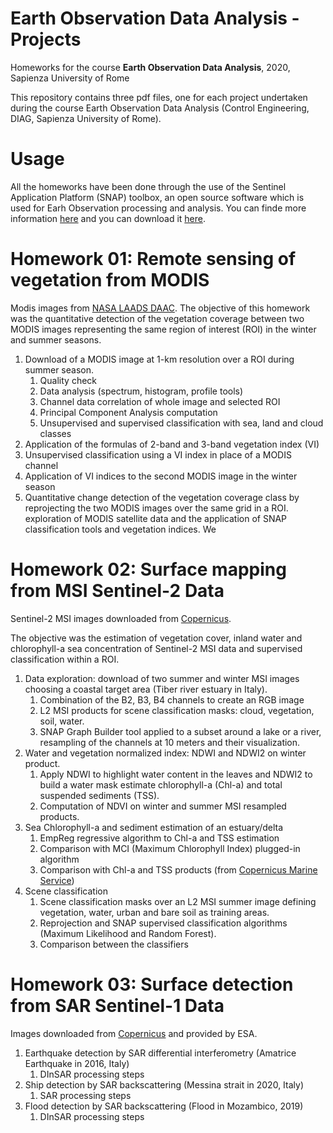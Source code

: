 # Earth Observation Data Analysis - Projects
Homeworks for the course **Earth Observation Data Analysis**, 2020, Sapienza University of Rome

This repository contains three pdf files, one for each project undertaken during the course Earth Observation Data Analysis (Control Engineering, DIAG, Sapienza University of Rome).

# Usage
All the homeworks have been done through the use of the Sentinel Application Platform (SNAP) toolbox, an open source software which is used for Earh Observation processing and analysis. You can finde more information [here](http://step.esa.int/main/toolboxes/snap/) and you can download it [here](http://step.esa.int/main/download/snap-download/).

# Homework 01: Remote sensing of vegetation from MODIS

Modis images from [NASA LAADS DAAC](https://ladsweb.modaps.eosdis.nasa.gov/search/).
The objective of this homework was the quantitative detection of the vegetation coverage between two MODIS images representing the same region of interest (ROI) in the winter and summer seasons.

1. Download of a MODIS image at 1-km resolution over a ROI during summer season.
   1. Quality check
   2. Data analysis (spectrum, histogram, profile tools)
   3. Channel data correlation of whole image and selected ROI
   4. Principal Component Analysis computation
   5. Unsupervised and supervised classification with sea, land and cloud classes
2. Application of the formulas of 2-band and 3-band vegetation index (VI)
3. Unsupervised classification using a VI index in place of a MODIS channel
4. Application of VI indices to the second MODIS image in the winter season
5. Quantitative change detection of the vegetation coverage class by reprojecting the two MODIS images over the same grid in a ROI.
exploration of MODIS satellite data and the application of SNAP classification tools and vegetation indices. We 

# Homework 02: Surface mapping from MSI Sentinel-2 Data

Sentinel-2 MSI images downloaded from [Copernicus](https://scihub.copernicus.eu/).

The objective was the estimation of vegetation cover, inland water and chlorophyll-a sea concentration of Sentinel-2 MSI data and supervised classification within a ROI.

1. Data exploration: download of two summer and winter MSI images choosing a coastal target area (Tiber river estuary in Italy).
   1. Combination of the B2, B3, B4 channels to create an RGB image
   2. L2 MSI products for scene classification masks: cloud, vegetation, soil, water.
   3. SNAP Graph Builder tool applied to a subset around a lake or a river, resampling of the channels at 10 meters and their visualization.
2. Water and vegetation normalized index: NDWI and NDWI2 on winter product. 
   1. Apply NDWI to highlight water content in the leaves and NDWI2 to build a water mask estimate chlorophyll-a (Chl-a) and total suspended sediments (TSS).
   2. Computation of NDVI on winter and summer MSI resampled products.
3. Sea Chlorophyll-a and sediment estimation of an estuary/delta
   1. EmpReg regressive algorithm to Chl-a and TSS estimation
   2. Comparison with MCI (Maximum Chlorophyll Index) plugged-in algorithm
   3. Comparison with Chl-a and TSS products (from [Copernicus Marine Service](http://marine.copernicus.eu))
4. Scene classification
   1. Scene classification masks over an L2 MSI summer image defining vegetation, water, urban and bare soil as training areas.
   2. Reprojection and SNAP supervised classification algorithms (Maximum Likelihood and Random Forest).
   3. Comparison between the classifiers


# Homework 03: Surface detection from SAR Sentinel-1 Data

Images downloaded from [Copernicus](https://scihub.copernicus.eu/) and provided by ESA.

1. Earthquake detection by SAR differential interferometry (Amatrice Earthquake in 2016, Italy)
   1. DInSAR processing steps
2. Ship detection by SAR backscattering (Messina strait in 2020, Italy)
   1. SAR processing steps
3. Flood detection by SAR backscattering (Flood in Mozambico, 2019)
   1. DInSAR processing steps
   



